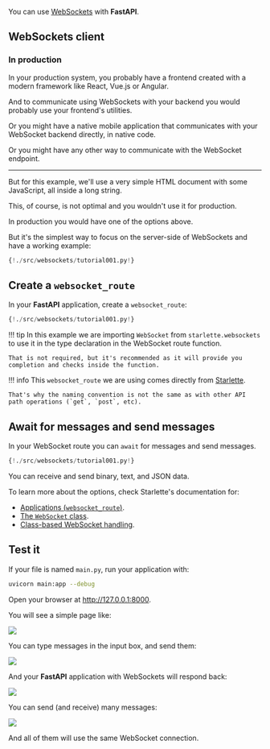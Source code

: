 
You can use <a href="https://developer.mozilla.org/en-US/docs/Web/API/WebSockets_API" target="_blank">WebSockets</a> with **FastAPI**.

## WebSockets client

### In production

In your production system, you probably have a frontend created with a modern framework like React, Vue.js or Angular.

And to communicate using WebSockets with your backend you would probably use your frontend's utilities.

Or you might have a native mobile application that communicates with your WebSocket backend directly, in native code.

Or you might have any other way to communicate with the WebSocket endpoint.

---

But for this example, we'll use a very simple HTML document with some JavaScript, all inside a long string.

This, of course, is not optimal and you wouldn't use it for production.

In production you would have one of the options above.

But it's the simplest way to focus on the server-side of WebSockets and have a working example:

```Python hl_lines="2 7 8 9 10 11 12 13 14 15 16 17 18 19 20 21 22 23 24 25 26 27 28 29 30 31 32 33 34 35 36 37 38 39 42 43 44"
{!./src/websockets/tutorial001.py!}
```

## Create a `websocket_route`

In your **FastAPI** application, create a `websocket_route`:

```Python hl_lines="3 47 48"
{!./src/websockets/tutorial001.py!}
```

!!! tip
    In this example we are importing `WebSocket` from `starlette.websockets` to use it in the type declaration in the WebSocket route function.

    That is not required, but it's recommended as it will provide you completion and checks inside the function.


!!! info
    This `websocket_route` we are using comes directly from <a href="https://www.starlette.io/applications/" target="_blank">Starlette</a>. 
    
    That's why the naming convention is not the same as with other API path operations (`get`, `post`, etc).


## Await for messages and send messages

In your WebSocket route you can `await` for messages and send messages.

```Python hl_lines="49 50 51 52 53"
{!./src/websockets/tutorial001.py!}
```

You can receive and send binary, text, and JSON data.

To learn more about the options, check Starlette's documentation for:

* <a href="https://www.starlette.io/applications/" target="_blank">Applications (`websocket_route`)</a>.
* <a href="https://www.starlette.io/websockets/" target="_blank">The `WebSocket` class</a>.
* <a href="https://www.starlette.io/endpoints/#websocketendpoint" target="_blank">Class-based WebSocket handling</a>.


## Test it

If your file is named `main.py`, run your application with:

```bash
uvicorn main:app --debug
```

Open your browser at <a href="http://127.0.0.1:8000" target="_blank">http://127.0.0.1:8000</a>.

You will see a simple page like:

<img src="/img/tutorial/websockets/image01.png">

You can type messages in the input box, and send them:

<img src="/img/tutorial/websockets/image02.png">

And your **FastAPI** application with WebSockets will respond back:

<img src="/img/tutorial/websockets/image03.png">

You can send (and receive) many messages:

<img src="/img/tutorial/websockets/image04.png">

And all of them will use the same WebSocket connection.
